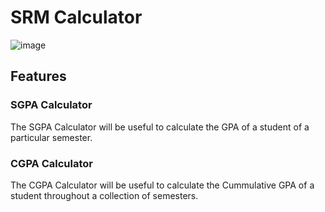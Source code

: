 # SRM Calculator
![image](https://github.com/user-attachments/assets/9dc470f8-c741-4808-bc1f-bdd6787b9627)

## Features
### SGPA Calculator
The SGPA Calculator will be useful to calculate the GPA of a student of a particular semester.
### CGPA Calculator
The CGPA Calculator will be useful to calculate the Cummulative GPA of a student throughout a collection of semesters.
